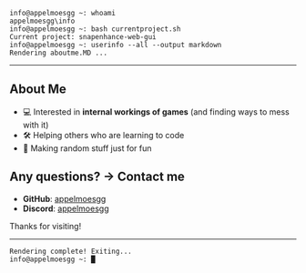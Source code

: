 ```
info@appelmoesgg ~: whoami
appelmoesgg\info
info@appelmoesgg ~: bash currentproject.sh
Current project: snapenhance-web-gui
info@appelmoesgg ~: userinfo --all --output markdown
Rendering aboutme.MD ...
```
---

## About Me
- 💻 Interested in **internal workings of games** (and finding ways to mess with it)
- 🛠 Helping others who are learning to code
- 🎉 Making random stuff just for fun

## Any questions? -> Contact me
- **GitHub**: [appelmoesgg](https://github.com/appelmoesgg)
- **Discord**: [appelmoesgg](https://discordapp.com/users/725019364755243038)

Thanks for visiting!

---

```
Rendering complete! Exiting...
info@appelmoesgg ~: █
```
